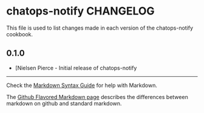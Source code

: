 chatops-notify CHANGELOG
========================

This file is used to list changes made in each version of the chatops-notify cookbook.

0.1.0
-----
- [Nielsen Pierce - Initial release of chatops-notify

- - -
Check the [Markdown Syntax Guide](http://daringfireball.net/projects/markdown/syntax) for help with Markdown.

The [Github Flavored Markdown page](http://github.github.com/github-flavored-markdown/) describes the differences between markdown on github and standard markdown.
